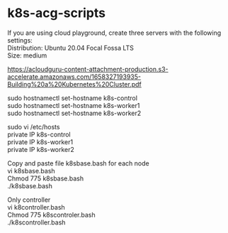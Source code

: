 # k8s-acg-scripts

If you are using cloud playground, create three servers with the following settings:  
Distribution: Ubuntu 20.04 Focal Fossa LTS  
Size: medium  
  
https://acloudguru-content-attachment-production.s3-accelerate.amazonaws.com/1658327193935-Building%20a%20Kubernetes%20Cluster.pdf  
  
sudo hostnamectl set-hostname k8s-control  
sudo hostnamectl set-hostname k8s-worker1  
sudo hostnamectl set-hostname k8s-worker2  

sudo vi /etc/hosts  
private IP    k8s-control  
private IP    k8s-worker1  
private IP    k8s-worker2  
  
Copy and paste file k8sbase.bash for each node  
vi k8sbase.bash  
Chmod 775 k8sbase.bash  
./k8sbase.bash  
  
Only controller  
vi k8controller.bash  
Chmod 775 k8scontroler.bash  
./k8scontroller.bash  
